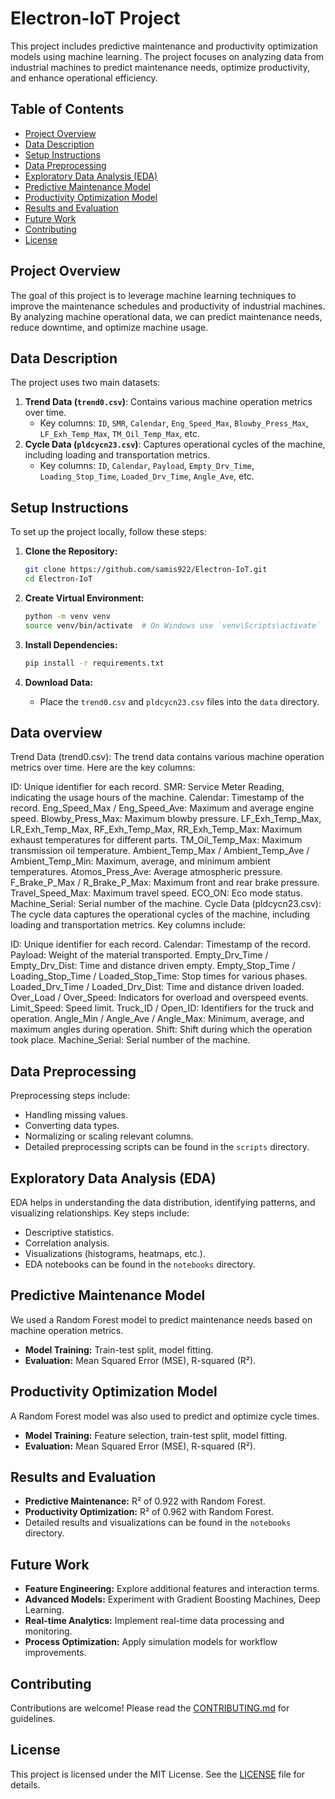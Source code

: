 # Electron-IoT Project

This project includes predictive maintenance and productivity optimization models using machine learning. The project focuses on analyzing data from industrial machines to predict maintenance needs, optimize productivity, and enhance operational efficiency.

## Table of Contents
- [Project Overview](#project-overview)
- [Data Description](#data-description)
- [Setup Instructions](#setup-instructions)
- [Data Preprocessing](#data-preprocessing)
- [Exploratory Data Analysis (EDA)](#exploratory-data-analysis-eda)
- [Predictive Maintenance Model](#predictive-maintenance-model)
- [Productivity Optimization Model](#productivity-optimization-model)
- [Results and Evaluation](#results-and-evaluation)
- [Future Work](#future-work)
- [Contributing](#contributing)
- [License](#license)

## Project Overview
The goal of this project is to leverage machine learning techniques to improve the maintenance schedules and productivity of industrial machines. By analyzing machine operational data, we can predict maintenance needs, reduce downtime, and optimize machine usage.

## Data Description
The project uses two main datasets:
1. **Trend Data (`trend0.csv`)**: Contains various machine operation metrics over time.
    - Key columns: `ID`, `SMR`, `Calendar`, `Eng_Speed_Max`, `Blowby_Press_Max`, `LF_Exh_Temp_Max`, `TM_Oil_Temp_Max`, etc.
2. **Cycle Data (`pldcycn23.csv`)**: Captures operational cycles of the machine, including loading and transportation metrics.
    - Key columns: `ID`, `Calendar`, `Payload`, `Empty_Drv_Time`, `Loading_Stop_Time`, `Loaded_Drv_Time`, `Angle_Ave`, etc.

## Setup Instructions
To set up the project locally, follow these steps:

1. **Clone the Repository:**
    ```bash
    git clone https://github.com/samis922/Electron-IoT.git
    cd Electron-IoT
    ```

2. **Create Virtual Environment:**
    ```bash
    python -m venv venv
    source venv/bin/activate  # On Windows use `venv\Scripts\activate`
    ```

3. **Install Dependencies:**
    ```bash
    pip install -r requirements.txt
    ```

4. **Download Data:**
    - Place the `trend0.csv` and `pldcycn23.csv` files into the `data` directory.
## Data overview
Trend Data (trend0.csv):
The trend data contains various machine operation metrics over time. Here are the key columns:

ID: Unique identifier for each record.
SMR: Service Meter Reading, indicating the usage hours of the machine.
Calendar: Timestamp of the record.
Eng_Speed_Max / Eng_Speed_Ave: Maximum and average engine speed.
Blowby_Press_Max: Maximum blowby pressure.
LF_Exh_Temp_Max, LR_Exh_Temp_Max, RF_Exh_Temp_Max, RR_Exh_Temp_Max: Maximum exhaust temperatures for different parts.
TM_Oil_Temp_Max: Maximum transmission oil temperature.
Ambient_Temp_Max / Ambient_Temp_Ave / Ambient_Temp_Min: Maximum, average, and minimum ambient temperatures.
Atomos_Press_Ave: Average atmospheric pressure.
F_Brake_P_Max / R_Brake_P_Max: Maximum front and rear brake pressure.
Travel_Speed_Max: Maximum travel speed.
ECO_ON: Eco mode status.
Machine_Serial: Serial number of the machine.
Cycle Data (pldcycn23.csv):
The cycle data captures the operational cycles of the machine, including loading and transportation metrics. Key columns include:

ID: Unique identifier for each record.
Calendar: Timestamp of the record.
Payload: Weight of the material transported.
Empty_Drv_Time / Empty_Drv_Dist: Time and distance driven empty.
Empty_Stop_Time / Loading_Stop_Time / Loaded_Stop_Time: Stop times for various phases.
Loaded_Drv_Time / Loaded_Drv_Dist: Time and distance driven loaded.
Over_Load / Over_Speed: Indicators for overload and overspeed events.
Limit_Speed: Speed limit.
Truck_ID / Open_ID: Identifiers for the truck and operation.
Angle_Min / Angle_Ave / Angle_Max: Minimum, average, and maximum angles during operation.
Shift: Shift during which the operation took place.
Machine_Serial: Serial number of the machine.

## Data Preprocessing
Preprocessing steps include:
- Handling missing values.
- Converting data types.
- Normalizing or scaling relevant columns.
- Detailed preprocessing scripts can be found in the `scripts` directory.

## Exploratory Data Analysis (EDA)
EDA helps in understanding the data distribution, identifying patterns, and visualizing relationships. Key steps include:
- Descriptive statistics.
- Correlation analysis.
- Visualizations (histograms, heatmaps, etc.).
- EDA notebooks can be found in the `notebooks` directory.

## Predictive Maintenance Model
We used a Random Forest model to predict maintenance needs based on machine operation metrics.
- **Model Training:** Train-test split, model fitting.
- **Evaluation:** Mean Squared Error (MSE), R-squared (R²).


## Productivity Optimization Model
A Random Forest model was also used to predict and optimize cycle times.
- **Model Training:** Feature selection, train-test split, model fitting.
- **Evaluation:** Mean Squared Error (MSE), R-squared (R²).



## Results and Evaluation
- **Predictive Maintenance:** R² of 0.922 with Random Forest.
- **Productivity Optimization:** R² of 0.962 with Random Forest.
- Detailed results and visualizations can be found in the `notebooks` directory.

## Future Work
- **Feature Engineering:** Explore additional features and interaction terms.
- **Advanced Models:** Experiment with Gradient Boosting Machines, Deep Learning.
- **Real-time Analytics:** Implement real-time data processing and monitoring.
- **Process Optimization:** Apply simulation models for workflow improvements.

## Contributing
Contributions are welcome! Please read the [CONTRIBUTING.md](CONTRIBUTING.md) for guidelines.

## License
This project is licensed under the MIT License. See the [LICENSE](LICENSE) file for details.
